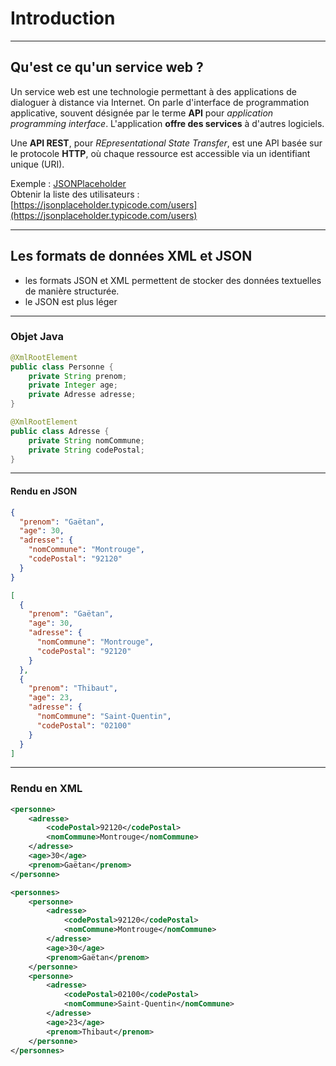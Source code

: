 # Introduction

----

## Qu'est ce qu'un service web ?

Un service web est une technologie permettant à des applications de dialoguer à distance via Internet. On parle d'interface de programmation applicative, souvent désignée par le terme **API** pour *application programming interface*. L'application **offre des services** à d'autres logiciels.

Une **API REST**, pour *REpresentational State Transfer*,  est une API basée sur le protocole **HTTP**, où chaque ressource est accessible via un identifiant unique (URI).

Exemple : [JSONPlaceholder](https://jsonplaceholder.typicode.com/)  
Obtenir la liste des utilisateurs : [https://jsonplaceholder.typicode.com/users](https://jsonplaceholder.typicode.com/users)

----

## Les formats de données XML et JSON

- les formats JSON et XML  permettent de stocker des données textuelles de manière structurée.
- le JSON est plus léger

----

### Objet Java

```java
@XmlRootElement
public class Personne {
	private String prenom;
	private Integer age;
	private Adresse adresse;
}

@XmlRootElement
public class Adresse {	
	private String nomCommune;
	private String codePostal;
}
```

----

#### Rendu en JSON

```json
{
  "prenom": "Gaëtan",
  "age": 30,
  "adresse": {
    "nomCommune": "Montrouge",
    "codePostal": "92120"
  }
}
```

```json
[
  {
    "prenom": "Gaëtan",
    "age": 30,
    "adresse": {
      "nomCommune": "Montrouge",
      "codePostal": "92120"
    }
  },
  {
    "prenom": "Thibaut",
    "age": 23,
    "adresse": {
      "nomCommune": "Saint-Quentin",
      "codePostal": "02100"
    }
  }
]
```

----

### Rendu en XML

```xml
<personne>
    <adresse>
        <codePostal>92120</codePostal>
        <nomCommune>Montrouge</nomCommune>
    </adresse>
    <age>30</age>
    <prenom>Gaëtan</prenom>
</personne>
```

```xml
<personnes>
    <personne>
        <adresse>
            <codePostal>92120</codePostal>
            <nomCommune>Montrouge</nomCommune>
        </adresse>
        <age>30</age>
        <prenom>Gaëtan</prenom>
    </personne>
    <personne>
        <adresse>
            <codePostal>02100</codePostal>
            <nomCommune>Saint-Quentin</nomCommune>
        </adresse>
        <age>23</age>
        <prenom>Thibaut</prenom>
    </personne>
</personnes>
```